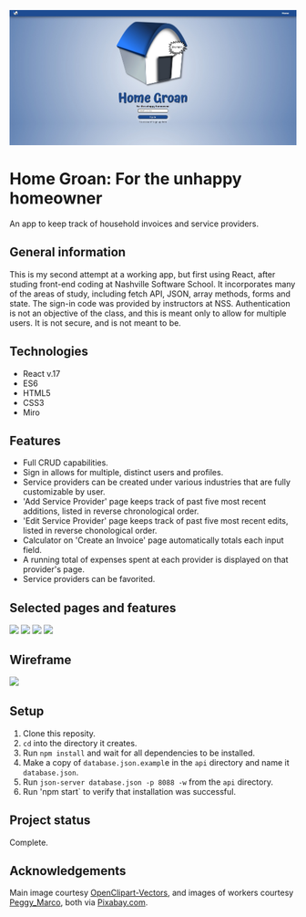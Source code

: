 
![Homepage](https://github.com/brianminges/homegroan/blob/main/public/images/homepage.jpg?raw=true)

# Home Groan: For the unhappy homeowner
An app to keep track of household invoices and service providers.

## General information
This is my second attempt at a working app, but first using React, after studing front-end coding at Nashville Software School. It incorporates many of the areas of study, including fetch API, JSON, array methods, forms and state. The sign-in code was provided by instructors at NSS. Authentication is not an objective of the class, and this is meant only to allow for multiple users. It is not secure, and is not meant to be. 

## Technologies
- React v.17
- ES6
- HTML5
- CSS3
- Miro

## Features  
- Full CRUD capabilities.
- Sign in allows for multiple, distinct users and profiles.
- Service providers can be created under various industries that are fully customizable by user.  
- 'Add Service Provider' page keeps track of past five most recent additions, listed in reverse chronological order.
- 'Edit Service Provider' page keeps track of past five most recent edits, listed in reverse chonological order.
- Calculator on 'Create an Invoice' page automatically totals each input field.
- A running total of expenses spent at each provider is displayed on that provider's page.
- Service providers can be favorited.

## Selected pages and features
<img src="https://user-images.githubusercontent.com/91277363/182010562-acc7d339-3d1f-4c1a-84ec-0e1f21495eff.png?raw=true" height="400" >
<img src="https://user-images.githubusercontent.com/91277363/182010753-83455392-77d6-458e-8d2b-5b371d8ae342.png?raw=true" height="400" >
<img src="https://user-images.githubusercontent.com/91277363/182010833-00f3074f-0e49-4933-9038-4014af3e4f4d.gif?raw=true" height="200" >
<img src="https://user-images.githubusercontent.com/91277363/182010798-42714d62-ddec-4bc6-ba59-a5b6f06e12d5.gif?raw=true" height="300" >

## Wireframe
<img src="https://user-images.githubusercontent.com/91277363/182011178-13afa8f9-84c0-44b9-8633-d9b9fc7d028a.png?raw=true" height="500" >

## Setup
1. Clone this reposity.
2. `cd` into the directory it creates.
3. Run `npm install` and wait for all dependencies to be installed.
4. Make a copy of `database.json.exampl`e in the `api` directory and name it `database.json`.
5. Run `json-server database.json -p 8088 -w` from the `api` directory.
6. Run 'npm start` to verify that installation was successful. 
 
## Project status
Complete. 

## Acknowledgements
Main image courtesy [OpenClipart-Vectors](https://pixabay.com/users/openclipart-vectors-30363/), and images of workers courtesy [Peggy_Marco](https://pixabay.com/users/peggy_marco-1553824/), both via [Pixabay.com](https://pixabay.com/). 
